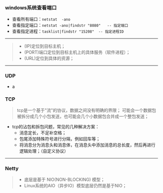 ### windows系统查看端口
- 查看所有端口：`netstat  -ano`
- 查看指定端口：`netstat -ano|findstr "8080"   -- 指定端口`
- 查看指定进程：`tasklist|findstr "15208"  -- 指定进程ID`
---
> - (IP)定位到目标主机；
> - (PORT)端口定位到目标主机上的具体服务（软件进程）；
> - (URL)定位到具体的资源；
---
### UDP
- a
### TCP
> tcp是一个基于"流"的协议，数据之间没有明确的界限；
    可能会一个数据包被拆分成几个小包发送，也可能会几个小数据包合并成一个整包发送；
- tcp的沾包和拆包问题，常见的几种解决方案：
    - 消息定长，不足补空格；
    - 包尾添加特殊符号进行分隔，例如回车等；
    - 将消息分为消息头和消息体，在消息头中添加消息的总长度，然后再进行逻辑处理；（自定义协议）
---
### Netty
> - 底层是基于 NIO(NON-BLOCKING) 模型；
> - Linux系统的AIO（异步IO）模型底层仍然是基于NIO；
